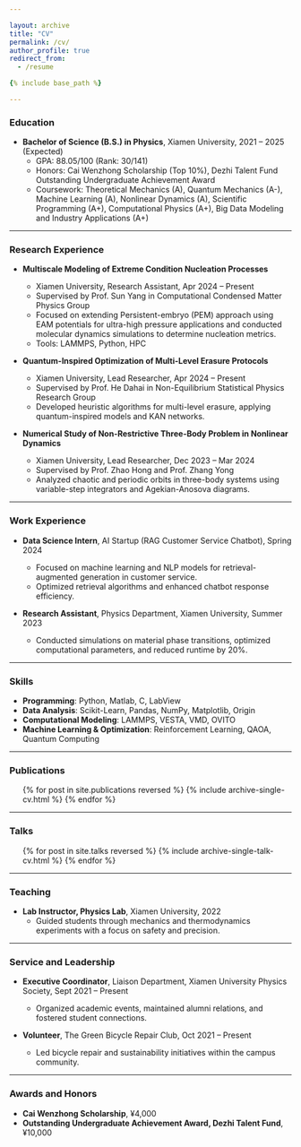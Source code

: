 ```yaml
---

layout: archive  
title: "CV"  
permalink: /cv/  
author_profile: true  
redirect_from:  
  - /resume  

{% include base_path %}

---
```


### Education
* **Bachelor of Science (B.S.) in Physics**, Xiamen University, 2021 – 2025 (Expected)  
  - GPA: 88.05/100 (Rank: 30/141)  
  - Honors: Cai Wenzhong Scholarship (Top 10%), Dezhi Talent Fund Outstanding Undergraduate Achievement Award  
  - Coursework: Theoretical Mechanics (A), Quantum Mechanics (A-), Machine Learning (A), Nonlinear Dynamics (A), Scientific Programming (A+), Computational Physics (A+), Big Data Modeling and Industry Applications (A+)

---

### Research Experience
* **Multiscale Modeling of Extreme Condition Nucleation Processes**  
  - Xiamen University, Research Assistant, Apr 2024 – Present  
  - Supervised by Prof. Sun Yang in Computational Condensed Matter Physics Group  
  - Focused on extending Persistent-embryo (PEM) approach using EAM potentials for ultra-high pressure applications and conducted molecular dynamics simulations to determine nucleation metrics.
  - Tools: LAMMPS, Python, HPC

* **Quantum-Inspired Optimization of Multi-Level Erasure Protocols**  
  - Xiamen University, Lead Researcher, Apr 2024 – Present  
  - Supervised by Prof. He Dahai in Non-Equilibrium Statistical Physics Research Group  
  - Developed heuristic algorithms for multi-level erasure, applying quantum-inspired models and KAN networks.
  
* **Numerical Study of Non-Restrictive Three-Body Problem in Nonlinear Dynamics**  
  - Xiamen University, Lead Researcher, Dec 2023 – Mar 2024  
  - Supervised by Prof. Zhao Hong and Prof. Zhang Yong  
  - Analyzed chaotic and periodic orbits in three-body systems using variable-step integrators and Agekian-Anosova diagrams.

---

### Work Experience
* **Data Science Intern**, AI Startup (RAG Customer Service Chatbot), Spring 2024  
  - Focused on machine learning and NLP models for retrieval-augmented generation in customer service.
  - Optimized retrieval algorithms and enhanced chatbot response efficiency.

* **Research Assistant**, Physics Department, Xiamen University, Summer 2023  
  - Conducted simulations on material phase transitions, optimized computational parameters, and reduced runtime by 20%.

---

### Skills
* **Programming**: Python, Matlab, C, LabView
* **Data Analysis**: Scikit-Learn, Pandas, NumPy, Matplotlib, Origin
* **Computational Modeling**: LAMMPS, VESTA, VMD, OVITO
* **Machine Learning & Optimization**: Reinforcement Learning, QAOA, Quantum Computing  

---

### Publications
  <ul>{% for post in site.publications reversed %}
    {% include archive-single-cv.html %}
  {% endfor %}</ul>

---

### Talks
  <ul>{% for post in site.talks reversed %}
    {% include archive-single-talk-cv.html %}
  {% endfor %}</ul>

---

### Teaching
* **Lab Instructor, Physics Lab**, Xiamen University, 2022  
  - Guided students through mechanics and thermodynamics experiments with a focus on safety and precision.

---

### Service and Leadership
* **Executive Coordinator**, Liaison Department, Xiamen University Physics Society, Sept 2021 – Present  
  - Organized academic events, maintained alumni relations, and fostered student connections.  
  
* **Volunteer**, The Green Bicycle Repair Club, Oct 2021 – Present  
  - Led bicycle repair and sustainability initiatives within the campus community.

---

### Awards and Honors
* **Cai Wenzhong Scholarship**, ¥4,000  
* **Outstanding Undergraduate Achievement Award, Dezhi Talent Fund**, ¥10,000  

